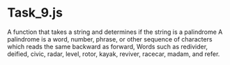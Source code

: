 # Task_9.js
A function that takes a string and determines if the string is a palindrome
 A palindrome is a word, number, phrase, or other sequence of characters which reads the same backward as forward, 
 Words such as  redivider, deified, civic, radar, level, rotor, kayak, reviver, racecar, madam, and refer.
